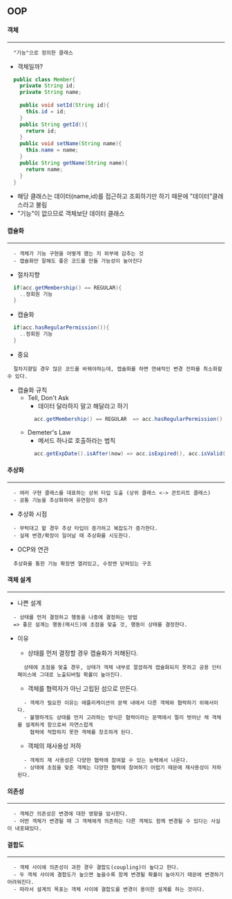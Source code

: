 ## OOP

#### 객체
---
```
  "기능"으로 정의한 클래스
```

+ 객체일까?
```JAVA
  public class Member{
    private String id;
    private String name;
    
    public void setId(String id){
      this.id = id;
    }
    public String getId(){
      return id;
    }
    public void setName(String name){
      this.name = name;
    }
    public String getName(String name){
      return name;
    }
  }
```
+ 해당 클래스는 데이터(name,id)를 접근하고 조회하기만 하기 때문에 "데이터"클래스라고 불림
+ "기능"이 없으므로 객체보단 데이터 클래스


#### 캡슐화
---
```
  - 객체가 기능 구현을 어떻게 했는 지 외부에 감추는 것
  - 캡슐화만 잘해도 좋은 코드를 만들 가능성이 높아진다
```

+ 절차지향
```java
  if(acc.getMembership() == REGULAR){
    ..정회원 기능
  }
```

+ 캡슐화
```JAVA
  if(acc.hasRegularPermission()){
    ..정회원 기능
  }
```


+ 중요
```
  절차지향일 경우 많은 코드를 바꿔야하는데, 캡슐화를 하면 연쇄적인 변경 전파를 최소화할 수 있다.
```

+ 캡슐화 규칙
  + Tell, Don't Ask
    + 데이터 달라하지 말고 해달라고 하기
    ```java
      acc.getMembership() == REGULAR  => acc.hasRegularPermission()
    ```
  + Demeter's Law
    + 메서드 하나로 호출하라는 법칙
    ```java
      acc.getExpDate().isAfter(now) => acc.isExpired(), acc.isValid(now)
    ```
    

#### 추상화
---
```
  - 여러 구현 클래스를 대표하는 상위 타입 도출 (상위 클래스 <-> 콘트리트 클래스)
  - 공통 기능을 추상화하여 유연함이 증가
```

  + 추상화 시점
  ```
    - 무턱대고 할 경우 추상 타입이 증가하고 복잡도가 증가한다.
    - 실제 변경/확장이 일어날 때 추상화를 시도한다.
  ```
  
  + OCP와 연관
  ```
    추상화를 통한 기능 확장엔 열려있고, 수정엔 닫혀있는 구조
  ```

#### 객체 설계
---
+ 나쁜 설계
```
  - 상태를 먼저 결정하고 행동을 나중에 결정하는 방법
  => 좋은 설계는 행동(메서드)에 초점을 맞출 것, 행동이 상태를 결정한다.
```

+ 이유
  + 상태를 먼저 결정할 경우 캡슐화가 저해된다.
  ```
    상태에 초점을 맞출 경우, 상태가 객체 내부로 깔끔하게 캡슐화되지 못하고 공용 인터페이스에 그대로 노출되버릴 확률이 높아진다.
  ```
  
  + 객체를 협력자가 아닌 고립된 섬으로 만든다.
  ```
    - 객체가 필요한 이유는 애플리케이션의 문맥 내에서 다른 객체와 협력하기 위해서이다.
    - 불행하게도 상태를 먼저 고려하는 방식은 협력이라는 문맥에서 멀리 벗어난 채 객체를 설계하게 함으로써 자연스럽게 
      협력에 적합하지 못한 객체를 창조하게 된다.
  ```
  
  + 객체의 재사용성 저하
  ```
    - 객체의 재 사용성은 다양한 협력에 참여할 수 있는 능력에서 나온다.
    - 상태에 초점을 맞춘 객체는 다양한 협력에 참여하기 어렵기 때문에 재사용성이 저하된다.
  ```

#### 의존성
---
```
  - 객체간 의존성은 변경에 대한 영향을 암시한다.
  - 어떤 객체가 변경될 때 그 객체에게 의존하는 다른 객체도 함께 변경될 수 있다는 사실이 내포돼있다.
```

#### 결합도
---
```
  - 객체 사이에 의존성이 과한 경우 결합도(coupling)이 높다고 한다.
  - 두 객체 사이에 결합도가 높으면 높을수록 함께 변경될 확률이 높아지기 때문에 변경하기 어려워진다.
  - 따라서 설계의 목표는 객체 사이에 결합도를 변경이 용이한 설계를 하는 것이다.
```
